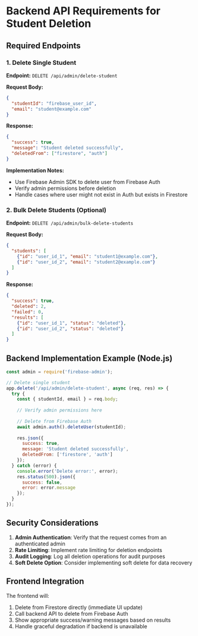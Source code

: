 # Backend API Requirements for Student Deletion

## Required Endpoints

### 1. Delete Single Student
**Endpoint:** `DELETE /api/admin/delete-student`

**Request Body:**
```json
{
  "studentId": "firebase_user_id",
  "email": "student@example.com"
}
```

**Response:**
```json
{
  "success": true,
  "message": "Student deleted successfully",
  "deletedFrom": ["firestore", "auth"]
}
```

**Implementation Notes:**
- Use Firebase Admin SDK to delete user from Firebase Auth
- Verify admin permissions before deletion
- Handle cases where user might not exist in Auth but exists in Firestore

### 2. Bulk Delete Students (Optional)
**Endpoint:** `DELETE /api/admin/bulk-delete-students`

**Request Body:**
```json
{
  "students": [
    {"id": "user_id_1", "email": "student1@example.com"},
    {"id": "user_id_2", "email": "student2@example.com"}
  ]
}
```

**Response:**
```json
{
  "success": true,
  "deleted": 2,
  "failed": 0,
  "results": [
    {"id": "user_id_1", "status": "deleted"},
    {"id": "user_id_2", "status": "deleted"}
  ]
}
```

## Backend Implementation Example (Node.js)

```javascript
const admin = require('firebase-admin');

// Delete single student
app.delete('/api/admin/delete-student', async (req, res) => {
  try {
    const { studentId, email } = req.body;
    
    // Verify admin permissions here
    
    // Delete from Firebase Auth
    await admin.auth().deleteUser(studentId);
    
    res.json({
      success: true,
      message: 'Student deleted successfully',
      deletedFrom: ['firestore', 'auth']
    });
  } catch (error) {
    console.error('Delete error:', error);
    res.status(500).json({
      success: false,
      error: error.message
    });
  }
});
```

## Security Considerations

1. **Admin Authentication**: Verify that the request comes from an authenticated admin
2. **Rate Limiting**: Implement rate limiting for deletion endpoints
3. **Audit Logging**: Log all deletion operations for audit purposes
4. **Soft Delete Option**: Consider implementing soft delete for data recovery

## Frontend Integration

The frontend will:
1. Delete from Firestore directly (immediate UI update)
2. Call backend API to delete from Firebase Auth
3. Show appropriate success/warning messages based on results
4. Handle graceful degradation if backend is unavailable
